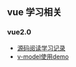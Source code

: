 ## vue 学习相关

### vue2.0
- [源码阅读学习记录](./source-code-reading/README.md)
- [v-model使用demo](./v-model/src/App.vue)